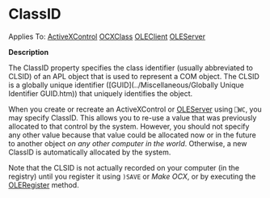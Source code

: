 




<h1 class="heading"><span class="name">ClassID</span></h1>

Applies To: [ActiveXControl](./activexcontrol.md) [OCXClass](./ocxclass.md) [OLEClient](./oleclient.md) [OLEServer](./oleserver.md)


**Description**


The ClassID property specifies the class identifier (usually abbreviated to CLSID) of an APL object that is used to represent a COM object. The CLSID is a globally unique identifier ([GUID](../Miscellaneous/Globally Unique Identifier GUID.htm)) that uniquely identifies the object.


When you create or recreate an ActiveXControl or [OLEServer](./oleserver.md) using `⎕WC`, you may specify ClassID. This allows you to re-use a value that was previously allocated to that control by the system. However, you should not specify any other value because that value could be allocated now or in the future to another object *on any other computer in the world*. Otherwise, a new ClassID is automatically allocated by the system.


Note that the CLSID is not actually recorded on your computer (in the registry) until you register it using `)SAVE` or *Make OCX*, or by executing the [OLERegister](./oleregister.md) method.



